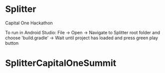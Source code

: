 # Splitter

Capital One Hackathon

To run in Android Studio: File -> Open -> Navigate to Splitter root folder and choose 'build.gradle' -> Wait until project has loaded and press green play button
# SplitterCapitalOneSummit

